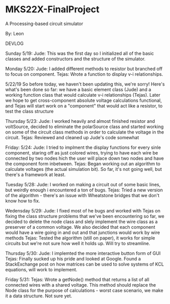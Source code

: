 # MKS22X-FinalProject
A Processing-based circuit simulator

By: Leon

DEVLOG

Sunday 5/19:
Jude: This was the first day so I initialized all of the basic classes and added constructors and the structure of the simulator.


Monday 5/20:
Jude: I added different methods to resistor but branched off to focus on component.
Tejas: Wrote a function to display v-i relationships.

5/22/19
So before today, we haven't been updating this, we're sorry! Here's what's
been done so far: we have a basic element class (Jude) and a working function
class that would calculate v-i relationships (Tejas). Later we hope to get
cross-component absolute voltage calculations functional, and Tejas will start
work on a "component" that would act like a resistor, to test the class
structure


Thursday 5/23:
Jude: I worked heavily and almost finished resistor and voltSource, decided to eliminate the polarSource class and started working on some of the circuit class methods in order to calculate the voltage in the circuit.
Tejas: Reviewed and cleaned up Jude's code somewhat


Friday: 5/24:
Jude: I tried to implment the display functions for every sinle component, staring off as just colored wires, trying to have each wire be connected by two nodes hich the user will place down two nodes and have the component form inbetween.
Tejas: Began working out an algorithm to calculate voltages (the actual simulation bit). So far, it's not going well, but there's a framework at least.





Tuesday 5/28:
Jude: I worked on making a circuit out of some basic lines, but weirdly enough i encountered a ton of bugs.
Tejas: Tried a new version of the algorithm - there's an issue with Wheatstone bridges that we don't know how to fix.

Wedensday 5/29:
Jude: I fixed most of he bugs and worked with Tejas on fixing the class structure problems that we've been encountering so far, we decided to delete the node class and slely implement the wire class as a preserver of a common voltage. We also decided that each component would have a wire going in and out and that junctions would work by wire methods
Tejas: Tested the algorithm (still on paper), it works for simple circuits but we're not sure how well it holds up. Will try to streamline.


Thursday 5/30:
Jude: I implemted the more interactive button form of GUI
Tejas: Finally sucked up his pride and looked at Google. Found a StackExchange post on how matrices can be used to solve systems of KCL equations, will work to implement.

Friday 5/31:
Tejas: Wrote a getNode() method that returns a list of all connected wires with a shared voltage. This method should replace the Node class for the purpose of calculations - worst case scenario, we make it a data structure. Not sure yet.
